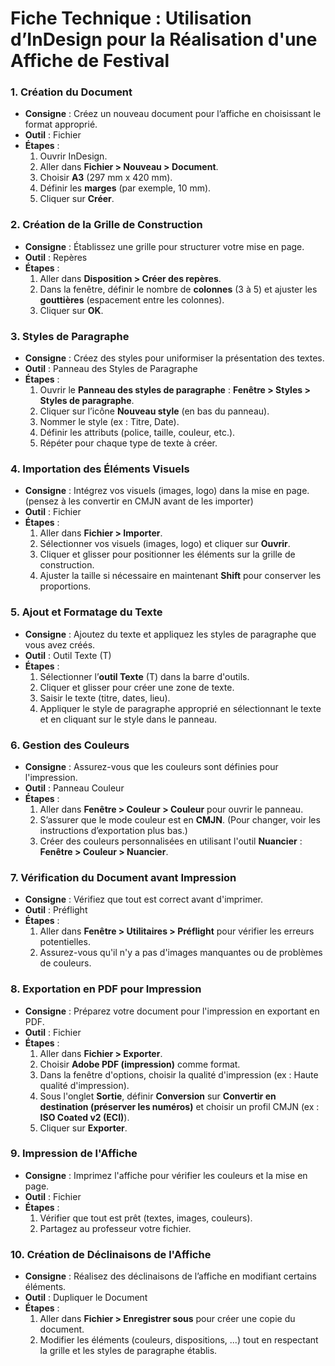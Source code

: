 # **Fiche Technique : Utilisation d’InDesign pour la Réalisation d'une Affiche de Festival**

### **1. Création du Document**

- **Consigne** : Créez un nouveau document pour l’affiche en choisissant le format approprié.
- **Outil** : Fichier
- **Étapes** :
    1. Ouvrir InDesign.
    2. Aller dans **Fichier > Nouveau > Document**.
    3. Choisir **A3** (297 mm x 420 mm).
    4. Définir les **marges** (par exemple, 10 mm).
    5. Cliquer sur **Créer**.
### **2. Création de la Grille de Construction**

- **Consigne** : Établissez une grille pour structurer votre mise en page.
- **Outil** : Repères
- **Étapes** :
    1. Aller dans **Disposition > Créer des repères**.
    2. Dans la fenêtre, définir le nombre de **colonnes** (3 à 5) et ajuster les **gouttières** (espacement entre les colonnes).
    3. Cliquer sur **OK**.
### **3. Styles de Paragraphe**

- **Consigne** : Créez des styles pour uniformiser la présentation des textes.
- **Outil** : Panneau des Styles de Paragraphe
- **Étapes** :
    1. Ouvrir le **Panneau des styles de paragraphe** : **Fenêtre > Styles > Styles de paragraphe**.
    2. Cliquer sur l’icône **Nouveau style** (en bas du panneau).
    3. Nommer le style (ex : Titre, Date).
    4. Définir les attributs (police, taille, couleur, etc.).
    5. Répéter pour chaque type de texte à créer.
### **4. Importation des Éléments Visuels**

- **Consigne** : Intégrez vos visuels (images, logo) dans la mise en page. (pensez à les convertir en CMJN avant de les importer)
- **Outil** : Fichier
- **Étapes** :
    1. Aller dans **Fichier > Importer**.
    2. Sélectionner vos visuels (images, logo) et cliquer sur **Ouvrir**.
    3. Cliquer et glisser pour positionner les éléments sur la grille de construction.
    4. Ajuster la taille si nécessaire en maintenant **Shift** pour conserver les proportions.
### **5. Ajout et Formatage du Texte**

- **Consigne** : Ajoutez du texte et appliquez les styles de paragraphe que vous avez créés.
- **Outil** : Outil Texte (T)
- **Étapes** :
    1. Sélectionner l’**outil Texte** (T) dans la barre d'outils.
    2. Cliquer et glisser pour créer une zone de texte.
    3. Saisir le texte (titre, dates, lieu).
    4. Appliquer le style de paragraphe approprié en sélectionnant le texte et en cliquant sur le style dans le panneau.
### **6. Gestion des Couleurs**

- **Consigne** : Assurez-vous que les couleurs sont définies pour l'impression.
- **Outil** : Panneau Couleur
- **Étapes** :
    1. Aller dans **Fenêtre > Couleur > Couleur** pour ouvrir le panneau.
    2. S’assurer que le mode couleur est en **CMJN**. (Pour changer, voir les instructions d’exportation plus bas.)
    3. Créer des couleurs personnalisées en utilisant l'outil **Nuancier** : **Fenêtre > Couleur > Nuancier**.
### **7. Vérification du Document avant Impression**

- **Consigne** : Vérifiez que tout est correct avant d'imprimer.
- **Outil** : Préflight
- **Étapes** :
    1. Aller dans **Fenêtre > Utilitaires > Préflight** pour vérifier les erreurs potentielles.
    2. Assurez-vous qu'il n'y a pas d'images manquantes ou de problèmes de couleurs.
### **8. Exportation en PDF pour Impression**

- **Consigne** : Préparez votre document pour l'impression en exportant en PDF.
- **Outil** : Fichier
- **Étapes** :
    1. Aller dans **Fichier > Exporter**.
    2. Choisir **Adobe PDF (impression)** comme format.
    3. Dans la fenêtre d'options, choisir la qualité d'impression (ex : Haute qualité d'impression).
    4. Sous l'onglet **Sortie**, définir **Conversion** sur **Convertir en destination (préserver les numéros)** et choisir un profil CMJN (ex : **ISO Coated v2 (ECI)**).
    5. Cliquer sur **Exporter**.
### **9. Impression de l'Affiche**

- **Consigne** : Imprimez l'affiche pour vérifier les couleurs et la mise en page.
- **Outil** : Fichier
- **Étapes** :
    1. Vérifier que tout est prêt (textes, images, couleurs).
    2. Partagez au professeur votre fichier.
### **10. Création de Déclinaisons de l'Affiche**

- **Consigne** : Réalisez des déclinaisons de l’affiche en modifiant certains éléments.
- **Outil** : Dupliquer le Document
- **Étapes** :
    1. Aller dans **Fichier > Enregistrer sous** pour créer une copie du document.
    2. Modifier les éléments (couleurs, dispositions, ...) tout en respectant la grille et les styles de paragraphe établis.